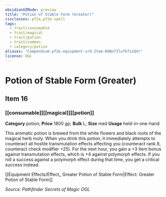 ```yaml
---
obsidianUIMode: preview
title: "Potion of Stable Form (Greater)"
cssclasses: pf2e,pf2e-spell
tags:
  - trait/consumable
  - trait/magical
  - trait/potion
  - trait/common
  - category/potion
aliases: "Compendium.pf2e.equipment-srd.Item.KOWn72lufGfszQXr"
license: OGL
---
```

# Potion of Stable Form (Greater)
## Item 16
### [[consumable]][[magical]][[potion]]

**Category** potion; 
**Price** 1800 gp; 
**Bulk** L; **Size** med
**Usage** held-in-one-hand

This aromatic potion is brewed from the white flowers and black roots of the magical herb moly. When you drink this potion, it immediately attempts to counteract all hostile transmutation effects affecting you (counteract rank 8, counteract check modifier +25). For the next hour, you gain a +3 item bonus against transmutation effects, which is +4 against polymorph effects. If you roll a success against a polymorph effect during that time, you get a critical success instead.

[[Equipment Effects/Effect_ Greater Potion of Stable Form|Effect: Greater Potion of Stable Form]]

*Source: Pathfinder Secrets of Magic*
*OGL*
